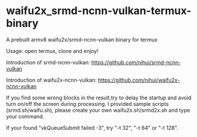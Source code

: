 # waifu2x_srmd-ncnn-vulkan-termux-binary

A prebuilt armv8 waifu2x/srmd-ncnn-vulkan binary for termux

Usage: open termux, clone and enjoy!

Introduction of srmd-ncnn-vulkan: https://github.com/nihui/srmd-ncnn-vulkan

Introduction of waifu2x-ncnn-vulkan: https://github.com/nihui/waifu2x-ncnn-vulkan

If you find some wrong blocks in the result,try to delay the startup and avoid turn on/off the screen during processing.
I provided sample scripts (srmd.sh/waifu.sh), please create your own waifu2x.sh/srmd2x.sh and type your command.

If your found "vkQueueSubmit failed -3", try  "-t 32", "-t 64" or "-t 128".
